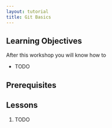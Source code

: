 ```yaml
---
layout: tutorial
title: Git Basics
---
```


## Learning Objectives

After this workshop you will know how to

* TODO

## Prerequisites


## Lessons

1. TODO
